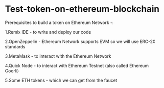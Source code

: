 # Test-token-on-ethereum-blockchain

Prerequisites to build a token on Ethereum Network -:

1.Remix IDE - to write and deploy our code

2.OpenZeppelin - Ethereum Network supports EVM so we will use ERC-20 standards

3.MetaMask - to interact with the Ethereum Network

4.Quick Node - to interact with Ethereum Testnet (also called Ethereum Goerli)

5.Some ETH tokens - which we can get from the faucet

